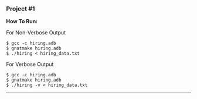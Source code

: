 ### Project #1
**How To Run:**

For Non-Verbose Output
```
$ gcc -c hiring.adb
$ gnatmake hiring.adb
$ ./hiring < hiring_data.txt
```

For Verbose Output
```
$ gcc -c hiring.adb
$ gnatmake hiring.adb
$ ./hiring -v < hiring_data.txt
```

* * *
